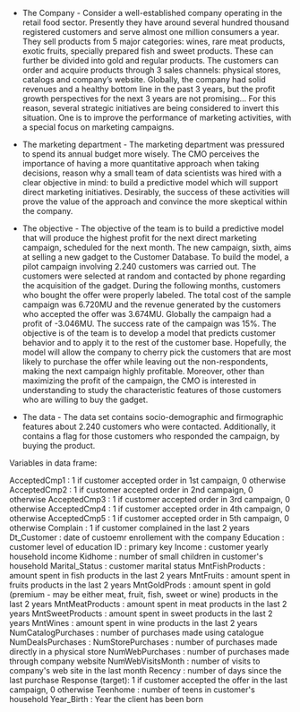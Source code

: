 - The Company -
Consider a well-established company operating in the retail food sector. Presently they have around 
several hundred thousand registered customers and serve almost one million consumers a year. 
They sell products from 5 major categories: wines, rare meat products, exotic fruits, specially 
prepared fish and sweet products. These can further be divided into gold and regular products. The 
customers can order and acquire products through 3 sales channels: physical stores, catalogs and 
company’s website. Globally, the company had solid revenues and a healthy bottom line in the past 
3 years, but the profit growth perspectives for the next 3 years are not promising... For this reason, 
several strategic initiatives are being considered to invert this situation. One is to improve the 
performance of marketing activities, with a special focus on marketing campaigns. 

- The marketing department - 
The marketing department was pressured to spend its annual budget more wisely. The CMO 
perceives the importance of having a more quantitative approach when taking decisions, reason why 
a small team of data scientists was hired with a clear objective in mind: to build a predictive model 
which will support direct marketing initiatives. Desirably, the success of these activities will prove the 
value of the approach and convince the more skeptical within the company. 

- The objective - 
The objective of the team is to build a predictive model that will produce the highest profit for the 
next direct marketing campaign, scheduled for the next month. The new campaign, sixth, aims at 
selling a new gadget to the Customer Database. To build the model, a pilot campaign involving 2.240 
customers was carried out. The customers were selected at random and contacted by phone 
regarding the acquisition of the gadget. During the following months, customers who bought the 
offer were properly labeled. The total cost of the sample campaign was 6.720MU and the revenue 
generated by the customers who accepted the offer was 3.674MU. Globally the campaign had a 
profit of -3.046MU. The success rate of the campaign was 15%. The objective is of the team is to 
develop a model that predicts customer behavior and to apply it to the rest of the customer base. 
Hopefully, the model will allow the company to cherry pick the customers that are most likely to 
purchase the offer while leaving out the non-respondents, making the next campaign highly 
profitable. Moreover, other than maximizing the profit of the campaign, the CMO is interested in 
understanding to study the characteristic features of those customers who are willing to buy the 
gadget. 

- The data  -
The data set contains socio-demographic and firmographic features about 2.240 customers who 
were contacted. Additionally, it contains a flag for those customers who responded the campaign, 
by buying the product.

Variables in data frame:

AcceptedCmp1 : 1 if customer accepted order in 1st campaign, 0 otherwise
AcceptedCmp2 : 1 if customer accepted order in 2nd campaign, 0 otherwise
AcceptedCmp3 : 1 if customer accepted order in 3rd campaign, 0 otherwise
AcceptedCmp4 : 1 if customer accepted order in 4th campaign, 0 otherwise
AcceptedCmp5 : 1 if customer accepted order in 5th campaign, 0 otherwise
Complain : 1 if customer complained in the last 2 years
Dt_Customer : date of custoemr enrollement with the company
Education : customer level of education
ID : primary key
Income : customer yearly household income
Kidhome : number of small children in customer's household
Marital_Status : customer marital status
MntFishProducts : amount spent in fish products in the last 2 years
MntFruits : amount spent in fruits products in the last 2 years
MntGoldProds : amount spent in gold (premium - may be either meat, fruit, fish, sweet or wine) products in the last 2 years
MntMeatProducts : amount spent in meat products in the last 2 years
MntSweetProducts : amount spent in sweet products in the last 2 years
MntWines : amount spent in wine products in the last 2 years
NumCatalogPurchases : number of purchases made using catalogue
NumDealsPurchases : 
NumStorePurchases : number of purchases made directly in a physical store
NumWebPurchases : number of purchases made through company website
NumWebVisitsMonth : number of visits to company's web site in the last month
Recency : number of days since the last purchase
Response (target): 1 if customer accepted the offer in the last campaign, 0 otherwise
Teenhome : number of teens in customer's household
Year_Birth : Year the client has been born